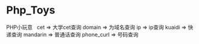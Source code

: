 # Php_Toys
PHP小玩意
 
cet => 大学cet查询
domain => 为域名查询
ip => ip查询
kuaidi => 快递查询
mandarin => 普通话查询
phone_curl => 号码查询
